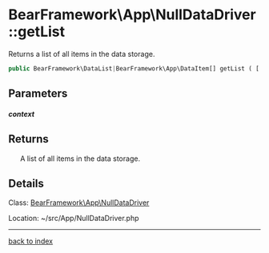 # BearFramework\App\NullDataDriver::getList

Returns a list of all items in the data storage.

```php
public BearFramework\DataList|BearFramework\App\DataItem[] getList ( [ BearFramework\DataList\Context|null $context ] )
```

## Parameters

##### context

## Returns

&nbsp;&nbsp;&nbsp;&nbsp;&nbsp;&nbsp;A list of all items in the data storage.

## Details

Class: [BearFramework\App\NullDataDriver](bearframework.app.nulldatadriver.class.md)

Location: ~/src/App/NullDataDriver.php

---

[back to index](index.md)

